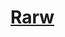 # [Rarw](https://github.com/juulsmustdie/SWE3313_TEAM9/blob/e5b2606e97bc3ead20c5244addfa0bd73a6f2199/Team%20Assignments%20WIP.md)
